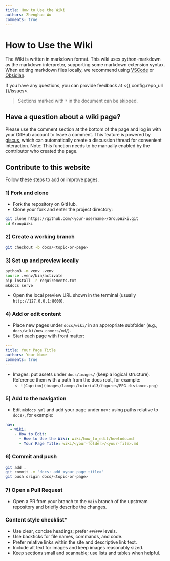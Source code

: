 ```yaml
---
title: How to Use the Wiki
authors: Zhenghao Wu
comments: true
---
```


# How to Use the Wiki

The Wiki is written in markdown format. This wiki uses python-markdown as the markdown interpreter, supporting some markdown extension syntax. When editing markdown files locally, we recommend using [VSCode](https://code.visualstudio.com) or [Obsidian](https://obsidian.md/).

If you have any questions, you can provide feedback at <{{ config.repo_url }}/issues>.

> Sections marked with `*` in the document can be skipped.

## Have a question about a wiki page?

Please use the comment section at the bottom of the page and log in with your GitHub account to leave a comment. This feature is powered by [giscus](https://giscus.app/), which can automatically create a discussion thread for convenient interaction. Note: This function needs to be manually enabled by the contributor who created the page.

## Contribute to this website

Follow these steps to add or improve pages.

### 1) Fork and clone
- Fork the repository on GitHub.
- Clone your fork and enter the project directory:

```bash
git clone https://github.com/<your-username>/GroupWiki.git
cd GroupWiki
```

### 2) Create a working branch
```bash
git checkout -b docs/<topic-or-page>
```

### 3) Set up and preview locally
```bash
python3 -m venv .venv
source .venv/bin/activate
pip install -r requirements.txt
mkdocs serve
```
- Open the local preview URL shown in the terminal (usually `http://127.0.0.1:8000`).

### 4) Add or edit content
- Place new pages under `docs/wiki/` in an appropriate subfolder (e.g., `docs/wiki/new_comers/md/`).
- Start each page with front matter:

```yaml
---
title: Your Page Title
authors: Your Name
comments: true
---
```

- Images: put assets under `docs/images/` (keep a logical structure). Reference them with a path from the docs root, for example:
  - `![Caption](images/lammps/tutorial3/figures/PEG-distance.png)`

### 5) Add to the navigation
- Edit `mkdocs.yml` and add your page under `nav:` using paths relative to `docs/`, for example:

```yaml
nav:
  - Wiki:
    - How to Edit:
      - How to Use the Wiki: wiki/how_to_edit/howtodo.md
      - Your Page Title: wiki/<your-folder>/<your-file>.md
```

### 6) Commit and push
```bash
git add .
git commit -m "docs: add <your page title>"
git push origin docs/<topic-or-page>
```

### 7) Open a Pull Request
- Open a PR from your branch to the `main` branch of the upstream repository and briefly describe the changes.

### Content style checklist*
- Use clear, concise headings; prefer `##`/`###` levels.
- Use backticks for file names, commands, and code.
- Prefer relative links within the site and descriptive link text.
- Include alt text for images and keep images reasonably sized.
- Keep sections small and scannable; use lists and tables when helpful.